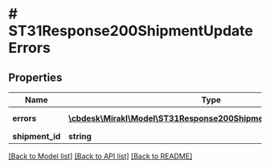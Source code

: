 # # ST31Response200ShipmentUpdateErrors

## Properties

Name | Type | Description | Notes
------------ | ------------- | ------------- | -------------
**errors** | [**\cbdesk\Mirakl\Model\ST31Response200ShipmentUpdateErrorsErrors[]**](ST31Response200ShipmentUpdateErrorsErrors.md) | List of errors | [optional]
**shipment_id** | **string** | Shipment id | [optional]

[[Back to Model list]](../../README.md#models) [[Back to API list]](../../README.md#endpoints) [[Back to README]](../../README.md)
